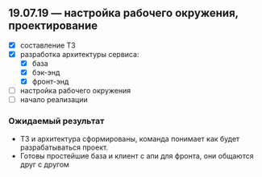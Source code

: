 ## 19.07.19 — настройка рабочего окружения, проектирование

* [x] составление ТЗ
* [x] разработка архитектуры сервиса:
  * [x] база
  * [x] бэк-энд
  * [x] фронт-энд
* [ ] настройка рабочего окружения
* [ ] начало реализации

### Ожидаемый результат

* ТЗ и архитектура сформированы, команда понимает как будет разрабатываться проект.
* Готовы простейшие база и клиент с апи для фронта, они общаются друг с другом
